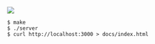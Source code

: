 ![](https://github.com/supercaracal/aniwatch/workflows/aniwatch/badge.svg)

```
$ make
$ ./server
$ curl http://localhost:3000 > docs/index.html
```
